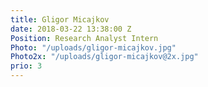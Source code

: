 ```yaml
---
title: Gligor Micajkov
date: 2018-03-22 13:38:00 Z
Position: Research Analyst Intern
Photo: "/uploads/gligor-micajkov.jpg"
Photo2x: "/uploads/gligor-micajkov@2x.jpg"
prio: 3
---
```


